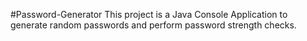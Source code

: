 #Password-Generator
This project is a Java Console Application to generate random passwords and perform password strength checks.
